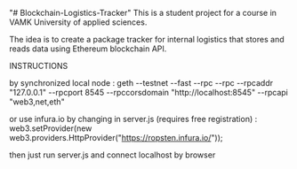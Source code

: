 "# Blockchain-Logistics-Tracker" 
This is a student project for a course in VAMK University of applied sciences.

The idea is to create a package tracker for internal logistics that stores and reads data using Ethereum blockchain API.

INSTRUCTIONS

by synchronized local node :
geth --testnet --fast --rpc --rpc --rpcaddr "127.0.0.1" --rpcport 8545 --rpccorsdomain "http://localhost:8545" --rpcapi "web3,net,eth"

or use infura.io by changing in server.js (requires free registration) :
web3.setProvider(new web3.providers.HttpProvider("https://ropsten.infura.io/<your API key>"));

then just run server.js and connect localhost by browser
